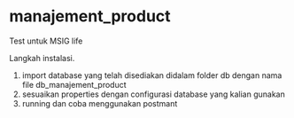 # manajement_product
Test untuk MSIG life


Langkah instalasi.

1. import database yang telah disediakan didalam folder db dengan nama file db_manajement_product
2. sesuaikan properties dengan configurasi database yang kalian gunakan
3. running dan coba menggunakan postmant
